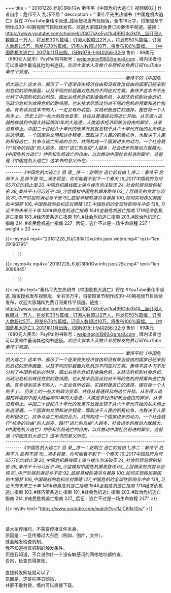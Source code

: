 +++
title = " 20181228_ffJjC8Rk1Gw 秦伟平《中国危机大逃亡》视频版02 | 作者自序：危邦不入 乱邦不居 "
description = " 秦伟平先生热销书《中国危机大逃亡》将在 #YouTube秦伟平频道_独家授权发布视频版，全书16万字，将按照章节制作成30-40期视频节目陆续发布，欢迎大家踊跃免费订阅秦伟平频道。链接：https://www.youtube.com/channel/UCjC7sXoEycfIu49BGdo3kfA__当订阅人数超过一万人，将发布30%篇幅；订阅人数超过2万人，将发布50%篇幅；订阅人数超过5万，将发布70%篇幅，订阅人数超过10万，将发布100%篇幅。__《中国危机大逃亡》2017年11月出版，ISBN978-1-940266-32-9 售价：99美元（680元人民币）PayPal购书账号：weipingqin1980@gmail.com , 墙内读者也可以发邮件垂询其他购书途径。__欢迎大家本人及推介亲朋好友免费订阅YouTube秦伟平频道。_---------------------------------------------------------------------------------------------------------------------------     秦伟平的《中国危机大逃亡》这本书，展示了一个逐渐丧失经济自由和没有政治自由的国家已经来到的危机的恐怖画面，以及不同的阶层面对危机的不同应对方案。秦伟平这本书不光分析了中国危机的必然性，画出从债务危机到金融危机，从经济危机到社会危机，到政治危机到难民危机的路线图，也从技术层面谈到对不同的危机的预案和逃亡指南。有幸读到这本书的人，一定会有所收益。实践积极逃亡的选择，握在每一个人的手上。     历史上的一些大的政治变革，往往从普通民众的逃亡开始。从东德人逃越柏林墙到中国大陆延绵30年的大逃港，人类追求经济和政治自由的脚步，从来没有停止。中国二十世纪八十年代的改革开放就发轫于从六十年代开始的从未停止的逃港潮。一个国家的文明和进步程度，既取决于人民的积极抗争，也取决于人民的积极逃亡。抗争与逃亡形成的合力，共同构成一个国家进步的动力。一个社会践行“抗争的自由”的人越多，践行“逃亡的自由”人越多，社会进步的推动力就越大。《中国危机大逃亡》伸张和弘扬逃亡的自由，以此推动中国社会前进的脚步。这就是《中国危机大逃亡》这本书的意义所在。_--------------------------------------------------------------------------------------------------------------------------_《中国危机大逃亡》目  录__序一：赵明兰   逃亡的自由     1_序二：秦伟平   危邦不入 乱邦不居     10__凛冬将至，你可能看不到下一个春天     16_2017中国政府为何65万亿饮鸩止渴     20_中国危机路线图上演与楼市泡沫破灭     24_社会阶层背后的秘密     39_秦伟平十问习近平     49_沙盘模拟中国危机爆发路线     63_上层精英的贪婪与恐慌     81_中产阶层的满足与不安     92_底层草根的凄凉与暴戾     100_如何实现移民美国的中国梦     106_中国政府的危机应对策略     127_中国危机的全球性影响与冲击     138_习近平的未来三十年     149_#债务危机逃亡指南     154_#金融危机逃亡指南     171_#经济危机逃亡指南     183_#经济萧条逃亡指南     191_#社会危机逃亡指南     203_#政治危机逃亡指南     214_#难民危机逃亡指南     227__后记：逃亡不过是一场生命旅程     237 "
weight = 20
+++

{{< mymp4 mp4="20181228_ffJjC8Rk1Gw.info.json.webm.mp4" 
text="len 29196795"
>}}

{{< mymp4x  mp4x="20181228_ffJjC8Rk1Gw.info.json.25k.mp4"
text="len 3086845"
>}}


{{< mydiv text="秦伟平先生热销书《中国危机大逃亡》将在 #YouTube秦伟平频道_独家授权发布视频版，全书16万字，将按照章节制作成30-40期视频节目陆续发布，欢迎大家踊跃免费订阅秦伟平频道。链接：https://www.youtube.com/channel/UCjC7sXoEycfIu49BGdo3kfA__当订阅人数超过一万人，将发布30%篇幅；订阅人数超过2万人，将发布50%篇幅；订阅人数超过5万，将发布70%篇幅，订阅人数超过10万，将发布100%篇幅。__《中国危机大逃亡》2017年11月出版，ISBN978-1-940266-32-9 售价：99美元（680元人民币）PayPal购书账号：weipingqin1980@gmail.com , 墙内读者也可以发邮件垂询其他购书途径。__欢迎大家本人及推介亲朋好友免费订阅YouTube秦伟平频道。_---------------------------------------------------------------------------------------------------------------------------     秦伟平的《中国危机大逃亡》这本书，展示了一个逐渐丧失经济自由和没有政治自由的国家已经来到的危机的恐怖画面，以及不同的阶层面对危机的不同应对方案。秦伟平这本书不光分析了中国危机的必然性，画出从债务危机到金融危机，从经济危机到社会危机，到政治危机到难民危机的路线图，也从技术层面谈到对不同的危机的预案和逃亡指南。有幸读到这本书的人，一定会有所收益。实践积极逃亡的选择，握在每一个人的手上。     历史上的一些大的政治变革，往往从普通民众的逃亡开始。从东德人逃越柏林墙到中国大陆延绵30年的大逃港，人类追求经济和政治自由的脚步，从来没有停止。中国二十世纪八十年代的改革开放就发轫于从六十年代开始的从未停止的逃港潮。一个国家的文明和进步程度，既取决于人民的积极抗争，也取决于人民的积极逃亡。抗争与逃亡形成的合力，共同构成一个国家进步的动力。一个社会践行“抗争的自由”的人越多，践行“逃亡的自由”人越多，社会进步的推动力就越大。《中国危机大逃亡》伸张和弘扬逃亡的自由，以此推动中国社会前进的脚步。这就是《中国危机大逃亡》这本书的意义所在。_--------------------------------------------------------------------------------------------------------------------------_《中国危机大逃亡》目  录__序一：赵明兰   逃亡的自由     1_序二：秦伟平   危邦不入 乱邦不居     10__凛冬将至，你可能看不到下一个春天     16_2017中国政府为何65万亿饮鸩止渴     20_中国危机路线图上演与楼市泡沫破灭     24_社会阶层背后的秘密     39_秦伟平十问习近平     49_沙盘模拟中国危机爆发路线     63_上层精英的贪婪与恐慌     81_中产阶层的满足与不安     92_底层草根的凄凉与暴戾     100_如何实现移民美国的中国梦     106_中国政府的危机应对策略     127_中国危机的全球性影响与冲击     138_习近平的未来三十年     149_#债务危机逃亡指南     154_#金融危机逃亡指南     171_#经济危机逃亡指南     183_#经济萧条逃亡指南     191_#社会危机逃亡指南     203_#政治危机逃亡指南     214_#难民危机逃亡指南     227__后记：逃亡不过是一场生命旅程     237" >}}
<br>

{{< mydiv text="https://www.youtube.com/watch?v=ffJjC8Rk1Gw" >}}


<br>

请大家传播时，不需要传播文件本身，<br>
原因是：一旦传播过大东西（例如，图片，文件），<br>
就会触发检查机制。<br>
我不知道检查机制的触发条件。<br>
但是我知道，不会说你传一个没有敏感词的网络地址都检查，<br>
否则，检查员得累死。<br><br>
直接转发网址就可以了：<br>
原因是，这是程序员网站，<br>
共匪不敢封锁，墙内可以直接下载。


